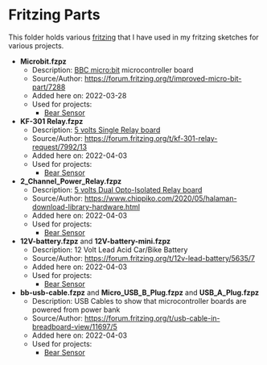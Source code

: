 Fritzing Parts
==============

This folder holds various [fritzing](https://fritzing.org/) that I have used in my fritzing sketches for various projects.


  - **Microbit.fzpz**
    - Description: [BBC micro:bit](https://microbit.org/) microcontroller board
    - Source/Author: https://forum.fritzing.org/t/improved-micro-bit-part/7288
    - Added here on: 2022-03-28
    - Used for projects:
      - [Bear Sensor](../../projects/bear_sensor/README.md)
  - **KF-301 Relay.fzpz**
    - Description: [5 volts Single Relay board](https://www.az-delivery.de/en/products/kf-301-relais-modul-mit-low-level-trigger)
    - Source/Author: https://forum.fritzing.org/t/kf-301-relay-request/7992/13
    - Added here on: 2022-04-03
    - Used for projects:
      - [Bear Sensor](../../projects/bear_sensor/README.md)
  - **2_Channel_Power_Relay.fzpz**
    - Description: [5 volts Dual Opto-Isolated Relay board](https://www.amazon.in/xcluma-Channel-Expansion-Arduino-Raspberry/dp/B0716Z2CC2)
    - Source/Author: https://www.chippiko.com/2020/05/halaman-download-library-hardware.html
    - Added here on: 2022-04-03
    - Used for projects:
      - [Bear Sensor](../../projects/bear_sensor/README.md)
  - **12V-battery.fzpz** and **12V-battery-mini.fzpz**
    - Description: 12 Volt Lead Acid Car/Bike Battery
    - Source/Author: https://forum.fritzing.org/t/12v-lead-battery/5635/7
    - Added here on: 2022-04-03
    - Used for projects:
      - [Bear Sensor](../../projects/bear_sensor/README.md)
  - **bb-usb-cable.fzpz** and **Micro_USB_B_Plug.fzpz** and **USB_A_Plug.fzpz**
    - Description: USB Cables to show that microcontroller boards are powered from power bank
    - Source/Author: https://forum.fritzing.org/t/usb-cable-in-breadboard-view/11697/5
    - Added here on: 2022-04-03
    - Used for projects:
      - [Bear Sensor](../../projects/bear_sensor/README.md)